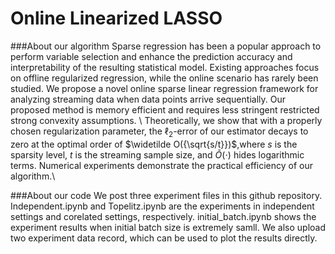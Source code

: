 # Online Linearized LASSO
###About our algorithm
Sparse regression has been a popular approach to perform variable selection and enhance the prediction accuracy and interpretability of the resulting statistical model. Existing approaches focus on offline regularized regression, while the online scenario has rarely been studied. We propose a novel online sparse linear regression framework for analyzing streaming data when data points arrive sequentially. Our proposed method is memory efficient and requires less stringent restricted strong convexity assumptions. \\
Theoretically,  we show that with a properly chosen regularization parameter, the $\ell_2$-error of our estimator decays to zero at the optimal order of $\widetilde O({\sqrt{s/t}})$,where $s$ is the sparsity level, $t$ is the streaming sample size, and $\widetilde O(\cdot)$ hides  logarithmic terms. Numerical experiments demonstrate the practical efficiency of our algorithm.\\

###About our code
We post three experiment files in this github repository. Independent.ipynb and Topelitz.ipynb are the experiments in independent settings and corelated settings, respectively. initial_batch.ipynb shows the experiment results when initial batch size is extremely samll. We also upload two experiment data record, which can be used  to plot the results directly.
